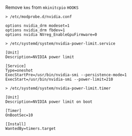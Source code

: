
Remove `kms` from `mkinitcpio` `HOOKS`

`> /etc/modprobe.d/nvidia.conf`
```
options nvidia_drm modeset=1
options nvidia_drm fbdev=1
options nvidia NVreg_EnableGpuFirmware=0
```


`> /etc/systemd/system/nvidia-power-limit.service`
```
[Unit]
Description=NVIDIA power limit

[Service]
Type=oneshot
ExecStartPre=/usr/bin/nvidia-smi --persistence-mode=1
ExecStart=/usr/bin/nvidia-smi --power-limit=210
```

`> /etc/systemd/system/nvidia-power-limit.timer`
```
[Unit]
Description=NVIDIA power limit on boot

[Timer]
OnBootSec=10

[Install]
WantedBy=timers.target
```
